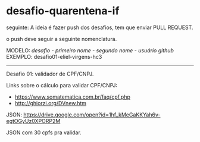 # desafio-quarentena-if

seguinte: A ideia é fazer push dos desafios, tem que enviar PULL REQUEST.

o push deve seguir a seguinte nomenclatura.

MODELO: *desafio - primeiro nome - segundo nome - usuário github*
EXEMPLO: desafio01-eliel-virgens-hc3

---

Desafio 01: validador de CPF/CNPJ.

Links sobre o cálculo para validar CPF/CNPJ:
  - https://www.somatematica.com.br/faq/cpf.php
  - http://ghiorzi.org/DVnew.htm

JSON: https://drive.google.com/open?id=1hf_kMeGaKKYah6v-egtOGyUz0XPORP2M

JSON com 30 cpfs pra validar.
